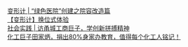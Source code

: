   
[变形计 | “绿色医院”创建之院容改造篇](http://www.dianyue.me/archives/125/rthnh24f4mezew27/)  
[【变形计】换位式体验](http://www.dianyue.me/archives/983/043fnep4yapqvldd/)  
[社会实践 | 访甬城工商巨子，学创新拼搏精神](http://www.dianyue.me/archives/927/cn1ipvnw4eczanbr/)  
[化工巨子田家炳，捐出80%身家办教育，值得每个化工人铭记！](http://www.dianyue.me/archives/655/4t9y93uv8yf50l3v/)